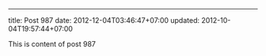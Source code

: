 ---
title: Post 987
date: 2012-12-04T03:46:47+07:00
updated: 2012-10-04T19:57:44+07:00

This is content of post 987